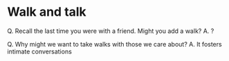 # Walk and talk 
Q. Recall the last time you were with a friend. Might you add a walk?
A. ?

Q. Why might we want to take walks with those we care about?
A. It fosters intimate conversations

<!-- #p1 -->

<!-- {BearID:7FE70E20-924C-4D1B-A6ED-0E2E3B3B85F4-1748-000000BC8966AD58} -->
